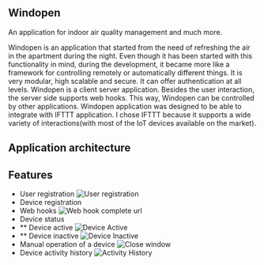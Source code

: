 
Windopen
------------------------

An application for indoor air quality management and much more.

Windopen is an application that started from the need of refreshing the air in the apartment during the night. Even though it has been started with this functionality in mind, during the development, it became more like a framework for controlling remotely or automatically different things. It is very modular, high scalable and secure. It can offer authentication at all levels.
Windopen is a client server application. Besides the user interaction, the server side supports web hooks. This way, Windopen can be controlled by other applications.
Windopen application was designed to be able to integrate with IFTTT application. I chose IFTTT because it supports a wide variety of interactions(with most of the IoT devices available on the market).

Application architecture
------------------------


Features
--------
* User registration
![User registration](https://github.com/mihai-dobre/windopen_v2/img/register_form.jpg "User registration")
* Device registration
* Web hooks
![Web hook complete url](https://github.com/mihai-dobre/windopen_v2/img/web_hook.jpg "Web hook complete url")
* Device status
* ** Device active
![Device Active](https://github.com/mihai-dobre/windopen_v2/img/device_active_ui.jpg "Device Active")
* ** Device inactive
![Device Inactive](https://github.com/mihai-dobre/windopen_v2/img/device_inactive_last_seen.jpg "Device Inactive")
* Manual operation of a device
![Close window](https://github.com/mihai-dobre/windopen_v2/img/device_active_ui_close.jpg "Close window")
* Device activity history
![Activity History](https://github.com/mihai-dobre/windopen_v2/img/details.jpg "Activity History")
